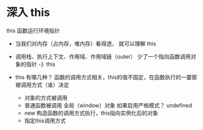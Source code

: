 # 深入 this
  this 函数运行环境指针

- 当我们对内存（占内存，堆内存）看得透， 就可以理解 this

- 调用栈、执行上下文、作用域、作用域链（outer）
  少了一个指向函数调用对象的指针 -》this 


- this 有哪几种？
  函数的调用方式相关，this的值不固定，在函数执行的一霎那被调用方式（谁）决定
  - 对象的方式被调用
  - 普通函数被调用 全局（window）对象
   如果启用严格模式？  undefined
  - new 构造函数的调用方式执行，this指向实例化后的对象
  - 指定this调用方式
